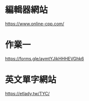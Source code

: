 # 編輯器網站
https://www.online-cpp.com/
# 作業一
https://forms.gle/aymtYJikHHHEVGhk6

# 英文單字網站
https://etlady.tw/TYC/

